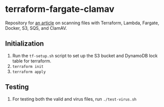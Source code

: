 # terraform-fargate-clamav
Repository for [an article](https://dev.to/sutt0n/scanning-files-with-clamav-on-aws-with-a-nodejs-fargate-sqs-consumer-with-terraform-5048) on scanning files with Terraform, Lambda, Fargate, Docker, S3, SQS, and ClamAV.

## Initialization

1. Run the `tf-setup.sh` script to set up the S3 bucket and DynamoDB lock table for terraform.
2. `terraform init`
3. `terraform apply`

## Testing

1. For testing both the valid and virus files, run `./test-virus.sh`

